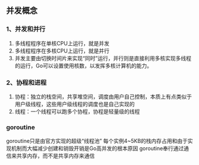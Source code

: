 ## 并发概念
### 1、并发和并行
1. 多线程程序在单核CPU上运行，就是并发
2. 多线程程序在多核CPU上运行，就是并行
3. 并发主要由切换时间片来实现“同时”运行，并行则是直接利用多核实现多线程的运行，Go可以设置使用核数，以发挥多核计算机的能力。
### 2、协程和进程
1. 协程：独立的栈空间，共享堆空间，调度由用户自己控制，本质上有点类似于用户级线程，这些用户级线程的调度也是自己实现的
2. 线程：一个线程可以跑多个协程，协程是轻量级的线程
### goroutine
goroutine只是由官方实现的超级“线程池”
每个实例4~5KB的栈内存占用和由于实现机制而大幅减少创建和销毁开销是Go高并发的根本原因
goroutine奉行通过通信来共享内存，而不是共享内存来通信